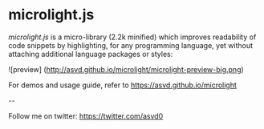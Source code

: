 microlight.js
=============

*microlight.js* is a micro-library (2.2k minified) which improves
 readability of code snippets by highlighting, for any programming
 language, yet without attaching additional language packages or
 styles:

![preview]
(http://asvd.github.io/microlight/microlight-preview-big.png)

For demos and usage guide, refer to https://asvd.github.io/microlight

--

Follow me on twitter: https://twitter.com/asvd0
